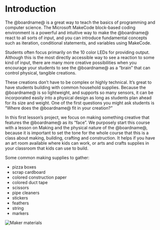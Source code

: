 # Introduction

The @boardname@ is a great way to teach the basics of programming and computer science. The Microsoft MakeCode block-based coding environment is a powerful and intuitive way to make the @boardname@ react to all sorts of input, and you can introduce fundamental concepts such as iteration, conditional statements, and variables using MakeCode.

Students often focus primarily on the 10 color LEDs for providing output. Although this is the most directly accessible way to see a reaction to some kind of input, there are many more creative possibilities when you encourage your students to see the @boardname@ as a “brain” that can control physical, tangible creations.

These creations don’t have to be complex or highly technical. It’s great to have students building with common household supplies. Because the @boardname@ is so lightweight, and supports so many sensors, it can be incorporated easily into a physical design as long as students plan ahead for its size and weight. One of the first questions you might ask students is “Where does the @boardname@ fit in your creation?”

In this first lesson’s project, we focus on making something creative that features the @boardname@ as its “face”. We purposely start this course with a lesson on Making and the physical nature of the @boardname@, because it is important to set the tone for the whole course that this is a class about making, building, crafting and construction. It helps if you have an art room available where kids can work, or arts and crafts supplies in your classroom that kids can use to build.

Some common making supplies to gather:

* pizza boxes
* scrap cardboard
* colored construction paper
* colored duct tape
* scissors
* pipe cleaners
* stickers
* feathers
* string
* markers

![Maker materials](/static/courses/csintro/making/maker-materials.png)